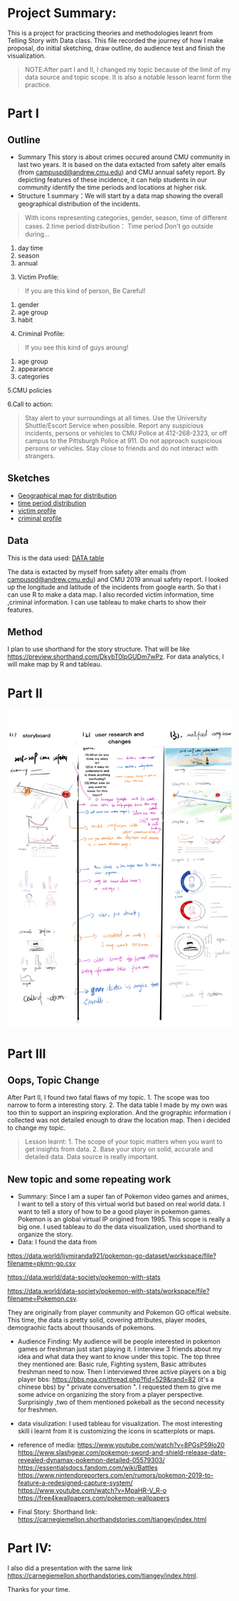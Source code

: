 # Project Summary:

This is a project for practicing theories and methodologies leanrt from Telling Story with Data class. This file recorded the journey of how I make proposal, do initial sketching, draw outline, do audience test and finish the visualization.
> NOTE:After part I and II, I changed my topic because of the limit of my data source and topic scope. It is also a notable lesson learnt form the practice. 


# Part I
## Outline
* Summary
This story is about crimes occured around CMU community in last two years. It is based on the data extacted from safety alter emails (from campuspd@andrew.cmu.edu) and CMU annual safety report. By depicting features of these incidence, it can help students in our community identify the time periods and locations at higher risk.
* Structure
1.summary：We will start by a data map showing the overall geographical distribution of the incidents. 
> With icons representing categories, gender, season, time of different cases.
2.time period distribution：
> Time period
Don't go outside during...
1) day time
2) season
3) annual

3. Victim Profile:
> If you are this kind of person, Be Careful!
1) gender
2) age group
3) habit

4. Criminal Profile:
>If you see this kind of guys aroung!
1) age group
2) appearance
3) categories

5.CMU policies

6.Call to action:
> Stay alert to your surroundings at all times.
Use the University Shuttle/Escort Service when possible.
Report any suspicious incidents, persons or vehicles to CMU Police at 412-268-2323, or off campus to the Pittsburgh Police at 911.
Do not approach suspicious persons or vehicles.
Stay close to friends and do not interact with strangers.

## Sketches
* [Geographical map for distribution](/地图.jpg)
* [time period distribution](/time.png)
* [victim profile](/vic.png)
* [criminal profile](/criminal.png)

## Data
This is the data used:
[DATA table](/CMUAlert.xlsx)

The data is extacted by myself from safety alter emails (from campuspd@andrew.cmu.edu) and CMU 2019 annual safety report.
I looked up the longitude and latitude of the incidents from google earth. So that i can use R to make a data map.
I also recorded victim information, time ,criminal information. I can use tableau to make charts to show their features.

## Method

I plan to use shorthand for the story structure. That will be like https://preview.shorthand.com/DkybT0IpGUDm7wPz.
For data analytics, I will make map by R and tableau.

# Part II

![Part II](part2.jpg)

# Part III

## Oops, Topic Change


After Part II, I found two fatal flaws of my topic. 1. The scope was too narrow to form a interesting story. 2. The data table I made by my own was too thin to support an inspiring exploration. And the grographic information i collected was not detailed enough to draw the location map. Then i decided to change my topic.
> Lesson learnt: 1. The scope of your topic matters when you want to get insights from data. 2. Base your story on solid, accurate and detailed data. Data source is really important. 

## New topic and some repeating work
* Summary:
Since I am a super fan of Pokemon video games and animes, I want to tell a story of this virtual world but based on real world data. I want to tell a story of how to be a good player in pokemon games. Pokemon is an global virtual IP origined from 1995. This scope is really a big one. I used tableau to do the data visualization, used shorthand to organize the story.
* Data:
I found the data from 

https://data.world/ljvmiranda921/pokemon-go-dataset/workspace/file?filename=pkmn-go.csv

https://data.world/data-society/pokemon-with-stats

https://data.world/data-society/pokemon-with-stats/workspace/file?filename=Pokemon.csv. 

They are originally from player community and Pokemon GO offical website. This time, the data is pretty solid, covering attributes, player modes, demograohic facts about thousands of pokemons. 
* Audience Finding:
My audience will be people interested in pokemon games or freshman just start playing it.
I interview 3 friends about my idea and what data they want to know under this topic. The top three they mentioned are: Basic rule, Fighting system, Basic attributes freshman need to now.
Then I interviewed three active players on a big player bbs: https://bbs.nga.cn/thread.php?fid=529&rand=82 (it's a chinese bbs) by " private conversation ". I requested them to give me some advice on organizing the story from a player perspective.
Surprisingly ,two of them mentioned pokeball as the second necessity for freshmen. 
* data visulization:
I used tableau for visualization. The most interesting skill i learnt from it is customizing the icons in scatterplots or maps.

* reference of media:
https://www.youtube.com/watch?v=8PGsP59Io20
https://www.slashgear.com/pokemon-sword-and-shield-release-date-revealed-dynamax-pokemon-detailed-05579303/
https://essentialsdocs.fandom.com/wiki/Battles
https://www.nintendoreporters.com/en/rumors/pokemon-2019-to-feature-a-redesigned-capture-system/
https://www.youtube.com/watch?v=MpaHR-V_R-o
https://free4kwallpapers.com/pokemon-wallpapers

* Final Story:
Shorthand link: https://carnegiemellon.shorthandstories.com/tiangey/index.html

# Part IV: 

I also did a presentation with the same link https://carnegiemellon.shorthandstories.com/tiangey/index.html. 

Thanks for your time.


